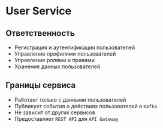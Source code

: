 # User Service

## Ответственность
- Регистрация и аутентификация пользователей
- Управление профилями пользователей 
- Управление ролями и правами
- Хранение данных пользователей 

## Границы сервиса
- Работает только с данными пользователей
- Публикует события о действиях пользователей в `Kafka`
- Не зависит от других сервисов
- Предоставляет `REST API` для `API Gateway`